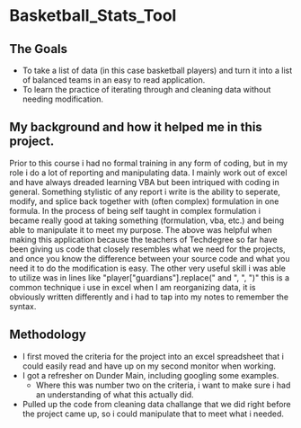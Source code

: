 # Basketball_Stats_Tool

## The Goals
  - To take a list of data (in this case basketball players) and turn it into a list of balanced teams in an easy to read application.
  - To learn the practice of iterating through and cleaning data without needing modification.



## My background and how it helped me in this project.
Prior to this course i had no formal training in any form of coding, but in my role i do a lot of reporting and manipulating data. 
I mainly work out of excel and have always dreaded learning VBA but been intriqued with coding in general.
Something stylistic of any report i write is the ability to seperate, modify, and splice back together with (often complex) formulation in one formula. 
In the process of being self taught in complex formulation i became really good at taking something (formulation, vba, etc.) and being able to manipulate it to meet my purpose.
The above was helpful when making this application because the teachers of Techdegree so far have been giving us code that closely resembles what we need for the projects, and once you know the difference between your source code and what you need it to do the modification is easy. 
The other very useful skill i was able to utilize was in lines like "player["guardians"].replace(" and ", ", ")" this is a common technique i use in excel when I am reorganizing data, it is obviously written differently and i had to tap into my notes to remember the syntax.

## Methodology
  - I first moved the criteria for the project into an excel spreadsheet that i could easily read and have up on my second monitor when working.
  - I got a refresher on Dunder Main, including googling some examples.
    - Where this was number two on the criteria, i want to make sure i had an understanding of what this actually did.
  - Pulled up the code from cleaning data challange that we did right before the project came up, so i could manipulate that to meet what i needed.  
